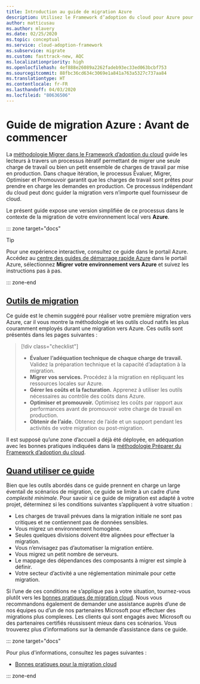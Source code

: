 ```yaml
---
title: Introduction au guide de migration Azure
description: Utilisez le Framework d’adoption du cloud pour Azure pour découvrir comment migrer efficacement les services de votre organisation.
author: matticusau
ms.author: mlavery
ms.date: 02/25/2020
ms.topic: conceptual
ms.service: cloud-adoption-framework
ms.subservice: migrate
ms.custom: fasttrack-new, AQC
ms.localizationpriority: high
ms.openlocfilehash: 4ef888e26089a2262fadeb93ec33ed063bcbf753
ms.sourcegitcommit: 88fbc36cd634c3069e1a841a763a5327c737aa84
ms.translationtype: HT
ms.contentlocale: fr-FR
ms.lasthandoff: 04/03/2020
ms.locfileid: "80636506"
---
```

# <a name="azure-migration-guide-before-you-start"></a>Guide de migration Azure : Avant de commencer

La [méthodologie Migrer dans le Framework d’adoption du cloud](../index.md) guide les lecteurs à travers un processus itératif permettant de migrer une seule charge de travail ou bien un petit ensemble de charges de travail par mise en production. Dans chaque itération, le processus Évaluer, Migrer, Optimiser et Promouvoir garantit que les charges de travail sont prêtes pour prendre en charge les demandes en production. Ce processus indépendant du cloud peut donc guider la migration vers n’importe quel fournisseur de cloud.

Le présent guide expose une version simplifiée de ce processus dans le contexte de la migration de votre environnement local vers **Azure**.

::: zone target="docs"

> [!TIP]
> Pour une expérience interactive, consultez ce guide dans le portail Azure. Accédez au [centre des guides de démarrage rapide Azure](https://portal.azure.com/?feature.quickstart=true#blade/Microsoft_Azure_Resources/QuickstartCenterBlade) dans le portail Azure, sélectionnez **Migrer votre environnement vers Azure** et suivez les instructions pas à pas.

::: zone-end

## <a name="migration-tools"></a>[Outils de migration](#tab/MigrationTools)

Ce guide est le chemin suggéré pour réaliser votre première migration vers Azure, car il vous montre la méthodologie et les outils cloud natifs les plus couramment employés durant une migration vers Azure. Ces outils sont présentés dans les pages suivantes :

> [!div class="checklist"]
>
> - **Évaluer l’adéquation technique de chaque charge de travail.** Validez la préparation technique et la capacité d’adaptation à la migration.
> - **Migrer vos services.** Procédez à la migration en répliquant les ressources locales sur Azure.
> - **Gérer les coûts et la facturation.** Apprenez à utiliser les outils nécessaires au contrôle des coûts dans Azure.
> - **Optimiser et promouvoir.** Optimisez les coûts par rapport aux performances avant de promouvoir votre charge de travail en production.
> - **Obtenir de l’aide.** Obtenez de l’aide et un support pendant les activités de votre migration ou post-migration.

Il est supposé qu’une zone d’accueil a déjà été déployée, en adéquation avec les bonnes pratiques indiquées dans la [méthodologie Préparer du Framework d’adoption du cloud](../../ready/index.md).

## <a name="when-to-use-this-guide"></a>[Quand utiliser ce guide](#tab/WhenToUseThisGuide)

Bien que les outils abordés dans ce guide prennent en charge un large éventail de scénarios de migration, ce guide se limite à un cadre d’une _complexité minimale_. Pour savoir si ce guide de migration est adapté à votre projet, déterminez si les conditions suivantes s’appliquent à votre situation :

- Les charges de travail prévues dans la migration initiale ne sont pas critiques et ne contiennent pas de données sensibles.
- Vous migrez un environnement homogène.
- Seules quelques divisions doivent être alignées pour effectuer la migration.
- Vous n’envisagez pas d’automatiser la migration entière.
- Vous migrez un petit nombre de serveurs.
- Le mappage des dépendances des composants à migrer est simple à définir.
- Votre secteur d’activité a une réglementation minimale pour cette migration.

Si l’une de ces conditions ne s’applique pas à votre situation, tournez-vous plutôt vers les [bonnes pratiques de migration cloud](../azure-best-practices/index.md). Nous vous recommandons également de demander une assistance auprès d’une de nos équipes ou d’un de nos partenaires Microsoft pour effectuer des migrations plus complexes. Les clients qui sont engagés avec Microsoft ou des partenaires certifiés réussissent mieux dans ces scénarios. Vous trouverez plus d’informations sur la demande d’assistance dans ce guide.

<!-- markdownlint-enable MD033 -->

::: zone target="docs"

Pour plus d'informations, consultez les pages suivantes :

- [Bonnes pratiques pour la migration cloud](../azure-best-practices/index.md)

::: zone-end
